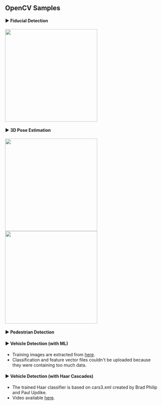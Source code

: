 ## OpenCV Samples

#### 	► Fiducial Detection

<img src="https://github.com/ozcanovunc/opencv/blob/master/results/fiducial-detection00.jpg" width="300">

#### 	► 3D Pose Estimation

<img src="https://github.com/ozcanovunc/opencv/blob/master/results/3d-pose-estimation00.jpg" width="300">

<img src="https://github.com/ozcanovunc/opencv/blob/master/results/3d-pose-estimation01.jpg" width="300">

#### 	► Pedestrian Detection

#### 	► Vehicle Detection (with ML)

- Training images are extracted from [here](https://www.youtube.com/watch?v=PNCJQkvALVc).
- Classification and feature vector files couldn't be uploaded because they were containing too much data.

#### ► Vehicle Detection (with Haar Cascades)

- The trained Haar classifier is based on cars3.xml created by Brad Philip and Paul Updike.
- Video available [here](https://www.youtube.com/watch?v=PhndtzWhhBY).
